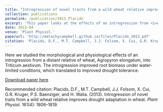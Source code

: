 ```yaml
---
title: "Introgression of novel traits from a wild wheat relative improves drought adaptation in wheat"
collection: publications
permalink: /publication/2013_Placido
excerpt: 'This paper looks at the effects of an introgression from <i>Agropyron elongatum</i> into <i>Triticum aestivum</i> on drought tolerance.'
date: 2013-04
venue: 'Plant Physiol.'
paperurl: 'http://malachycampbell.github.io/files/Placido_2013.pdf'
citation: 'Placido, D.F., M.T. Campbell, J.J. Folsom, X. Cui, G.R. Kruger, P.S. Baenziger, and H. Walia (2013). &quot;Introgression of novel traits from a wild wheat relative improves drought adaptation in wheat&quot; <i>Plant Physiol.</i> 161(4): 1806–1819.'
---
```

Here we studied the morphological and physiological effects of an introgression from a distant relative of wheat, Agropyron elongatum, into Triticum aestivum. The introgression improved root biomass under water-limited conditions, which translated to improved drought tolerance.

[Download paper here](http://malachycampbell.github.io/files/Placido_2013.pdf)

Recommended citation: Placido, D.F., M.T. Campbell, J.J. Folsom, X. Cui, G.R. Kruger, P.S. Baenziger, and H. Walia. (2013). Introgression of novel traits from a wild wheat relative improves drought adaptation in wheat. <i>Plant Physiol.</i> 161(4): 1806–1819.
